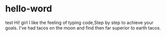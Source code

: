 # hello-word
test
Hi! girl
I like the feeling of typing code,Step by step to achieve your goals.
I've had tacos on the moon and find then far superior to earth tacos.  
